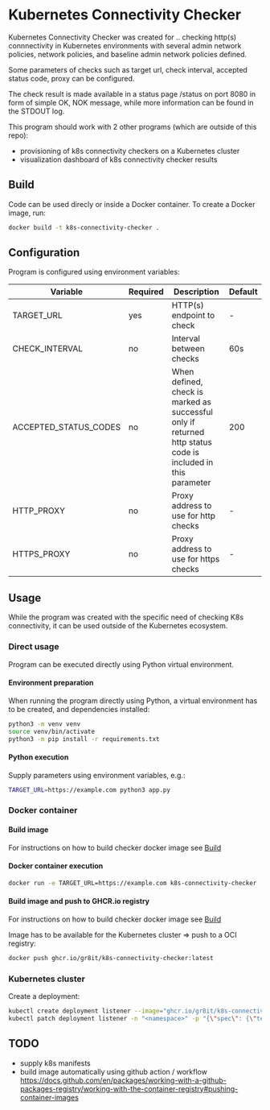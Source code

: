 # Kubernetes Connectivity Checker

Kubernetes Connectivity Checker was created for .. checking http(s) connnectivity in Kubernetes environments with several admin network policies, network policies, and baseline admin network policies defined.

Some parameters of checks such as target url, check interval, accepted status code, proxy can be configured.

The check result is made available in a status page /status on port 8080 in form of simple OK, NOK message, while more information can be found in the STDOUT log.

This program should work with 2 other programs (which are outside of this repo):

- provisioning of k8s connectivity checkers on a Kubernetes cluster
- visualization dashboard of k8s connectivity checker results

## Build

Code can be used direcly or inside a Docker container. To create a Docker image, run:

```bash
docker build -t k8s-connectivity-checker .
```

## Configuration

Program is configured using environment variables:

|Variable|Required|Description|Default|
|--------|--------|-----------|-------|
|TARGET_URL|yes|HTTP(s) endpoint to check|-|
|CHECK_INTERVAL|no|Interval between checks|60s|
|ACCEPTED_STATUS_CODES|no|When defined, check is marked as successful only if returned http status code is included in this parameter|200|
|HTTP_PROXY|no|Proxy address to use for http checks|-|
|HTTPS_PROXY|no|Proxy address to use for https checks|-|

## Usage

While the program was created with the specific need of checking K8s connectivity, it can be used outside of the Kubernetes ecosystem.

### Direct usage

Program can be executed directly using Python virtual environment.

#### Environment preparation

When running the program directly using Python, a virtual environment has to be created, and dependencies installed:

```bash
python3 -m venv venv
source venv/bin/activate
python3 -m pip install -r requirements.txt
```

#### Python execution

Supply parameters using environment variables, e.g.:

```bash
TARGET_URL=https://example.com python3 app.py
```

### Docker container

#### Build image

For instructions on how to build checker docker image see [Build](#build)

#### Docker container execution

```bash
docker run -e TARGET_URL=https://example.com k8s-connectivity-checker
```

#### Build image and push to GHCR.io registry

For instructions on how to build checker docker image see [Build](#build)

Image has to be available for the Kubernetes cluster => push to a OCI registry:

```bash
docker push ghcr.io/gr8it/k8s-connectivity-checker:latest
```

### Kubernetes cluster

Create a deployment:

```bash
kubectl create deployment listener --image="ghcr.io/gr8it/k8s-connectivity-checker:latest" -n "<namespace>"
kubectl patch deployment listener -n "<namespace>" -p "{\"spec\": {\"template\": {\"spec\": {\"imagePullSecrets\": [{\"name\": \"<secret-with-docker-credentials>\"}], \"containers\": [{\"name\": \"k8s-connectivity-checker\", \"env\": [{\"name\": \"TARGET_URL\", \"value\": \"http://listener:8080/status\"}]}]}}}}"
```

## TODO

- supply k8s manifests
- build image automatically using github action / workflow <https://docs.github.com/en/packages/working-with-a-github-packages-registry/working-with-the-container-registry#pushing-container-images>
